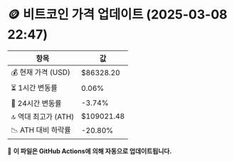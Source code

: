 # 🪙 비트코인 가격 업데이트 (2025-03-08 22:47)

| 항목                | 값 |
|--------------------|----------------|
| 💰 현재 가격 (USD) | $86328.20 |
| ⏳ 1시간 변동률    | 0.06% |
| 📆 24시간 변동률   | -3.74% |
| 🔝 역대 최고가 (ATH) | $109021.48 |
| 📉 ATH 대비 하락률 | -20.80% |

🔄 **이 파일은 GitHub Actions에 의해 자동으로 업데이트됩니다.**

